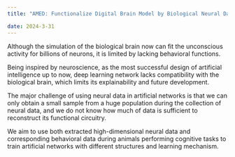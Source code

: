 ```yaml
---
title: "AMED: Functionalize Digital Brain Model by Biological Neural Data"

date: 2024-3-31
---
```


Although the simulation of the biological brain now can fit the unconscious activity for billions of neurons, it is limited by lacking behavioral functions. 

Being inspired by neuroscience, as the most successful design of artificial intelligence up to now, deep learning network lacks compatibility with the biological brain, which limits its explainability and future development. 

The major challenge of using neural data in artificial networks is that we can only obtain a small sample from a huge population during the collection of neural data, and we do not know how much of data is sufficient to reconstruct its functional circuitry. 

We aim to use both extracted high-dimensional neural data and corresponding behavioral data during animals performing cognitive tasks to train artificial networks with different structures and learning mechanism. 

